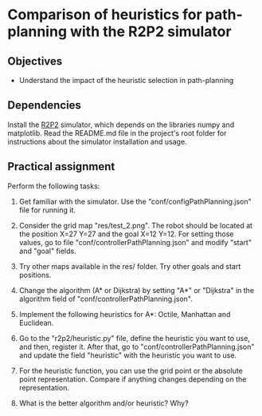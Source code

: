 # Comparison of heuristics for path-planning with the R2P2 simulator

## Objectives

* Understand the impact of the heuristic selection in path-planning

## Dependencies

Install the [R2P2](https://github.com/ISG-UAH/R2P2) simulator, which depends on the libraries numpy and matplotlib. Read the README.md file in the project's root folder for instructions about the simulator installation and usage.

## Practical assignment

Perform the following tasks:

1. Get familiar with the simulator. Use the "conf/configPathPlanning.json" file for running it.

2. Consider the grid map "res/test_2.png". The robot should be located at the position X=27 Y=27 and the goal X=12 Y=12. For setting those values, go to file "conf/controllerPathPlanning.json" and modify "start" and "goal" fields. 

3. Try other maps available in the res/ folder. Try other goals and start positions.

4. Change the algorithm (A* or Dijkstra) by setting "A*" or "Dijkstra" in the algorithm field of "conf/controllerPathPlanning.json". 

5. Implement the following heuristics for A*: Octile, Manhattan and Euclidean.

6. Go to the "r2p2/heuristic.py" file, define the heuristic you want to use, and then, register it. After that, go to "conf/controllerPathPlanning.json" and update the field "heuristic" with the heuristic you want to use. 

7. For the heuristic function, you can use the grid point or the absolute point representation. Compare if anything changes depending on the representation.

8. What is the better algorithm and/or heuristic? Why?
